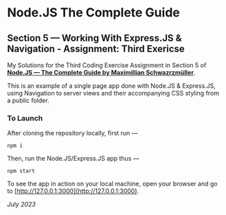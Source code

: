 # Node.JS The Complete Guide

## Section 5 — Working With Express.JS & Navigation - Assignment: Third Exericse

My Solutions for the Third Coding Exercise Assignment in Section 5 of **[Node.JS — The Complete Guide by Maximillian Schwazrzmüller](https://www.udemy.com/course/nodejs-the-complete-guide/)**.

This is an example of a single page app done with Node.JS & Express.JS, using Navigation to server views and their accompanying CSS styling from a public folder.

### To Launch

After cloning the repository locally, first run —

```
npm i
```

Then, run the Node.JS/Express.JS app thus —

```
npm start
```

To see the app in action on your local machine, open your browser and go to [http://127.0.0.1:3000](http://127.0.0.1:3000).

*July 2023*
